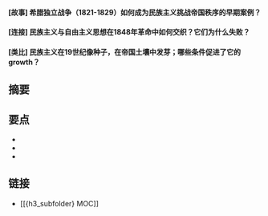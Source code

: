 #### [故事] 希腊独立战争（1821-1829）如何成为民族主义挑战帝国秩序的早期案例？


#### [连接] 民族主义与自由主义思想在1848年革命中如何交织？它们为什么失败？


#### [类比] 民族主义在19世纪像种子，在帝国土壤中发芽；哪些条件促进了它的 growth？


## 摘要


## 要点

- 
- 
- 

## 链接

- [[{h3_subfolder} MOC]]

